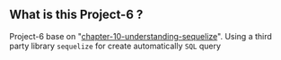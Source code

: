 ## What is this Project-6 ?

Project-6 base on
"[chapter-10-understanding-sequelize](./../chapter-10-understanding-sequelize)".
Using a third party library `sequelize` for create automatically `SQL` query

